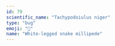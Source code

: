 ```yaml
---
id: 79
scientific_name: "Tachypodoiulus niger"
type: "bug"
emoji: "🐛"
name: "White-legged snake millipede"
---
```

